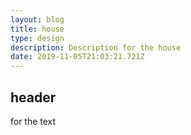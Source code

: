 ```yaml
---
layout: blog
title: house
type: design
description: Description for the house
date: 2019-11-05T21:03:21.721Z
---
```

## header
for the text
